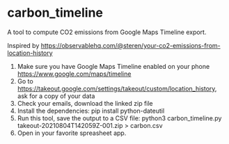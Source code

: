 # carbon_timeline

A tool to compute CO2 emissions from Google Maps Timeline export.

Inspired by
https://observablehq.com/@steren/your-co2-emissions-from-location-history

1. Make sure you have Google Maps Timeline enabled on your phone
   https://www.google.com/maps/timeline
2. Go to https://takeout.google.com/settings/takeout/custom/location_history,
   ask for a copy of your data
3. Check your emails, download the linked zip file
4. Install the dependencies:
   pip install python-dateutil
5. Run this tool, save the output to a CSV file:
   python3 carbon_timeline.py takeout-20210804T142059Z-001.zip > carbon.csv
6. Open in your favorite spreasheet app.

